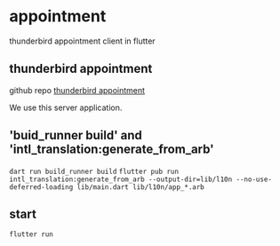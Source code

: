 # appointment
thunderbird appointment client in flutter

## thunderbird appointment
github repo [thunderbird appointment](https://github.com/thunderbird/appointment)

We use this server application.

## 'buid_runner build' and 'intl_translation:generate_from_arb'
``` dart run build_runner build ```
``` flutter pub run intl_translation:generate_from_arb --output-dir=lib/l10n --no-use-deferred-loading lib/main.dart lib/l10n/app_*.arb ```

## start
``` flutter run ```
